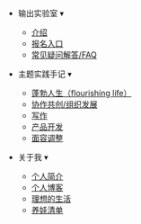



- 输出实验室 <span class="arrow">&#x25BE;</span>
  - [介绍](/)
  - [报名入口](signup.md)
  - [常见疑问解答/FAQ](faq.md)

- 主题实践手记 <span class="arrow">&#x25BE;</span>
  - [蓬勃人生（flourishing life）]()    
  - [协作共创/组织发展]()
  - [写作]()
  - [产品开发]()
  - [面容调整]()    

- 关于我 <span class="arrow">&#x25BE;</span>
  - [个人简介]()
  - [个人博客](https://ishanshan.im/)
  - [理想的生活]()
  - [养娃清单]()
